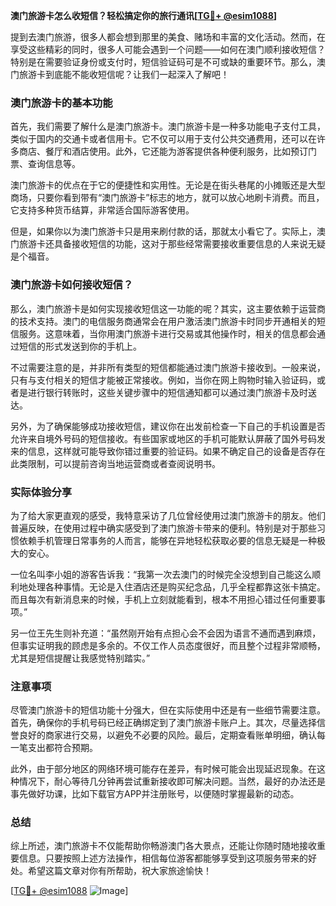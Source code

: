 **澳门旅游卡怎么收短信？轻松搞定你的旅行通讯[[TG💪+ @esim1088](https://t.me/s/esim1088)]**

提到去澳门旅游，很多人都会想到那里的美食、赌场和丰富的文化活动。然而，在享受这些精彩的同时，很多人可能会遇到一个问题——如何在澳门顺利接收短信？特别是在需要验证身份或支付时，短信验证码可是不可或缺的重要环节。那么，澳门旅游卡到底能不能收短信呢？让我们一起深入了解吧！

### 澳门旅游卡的基本功能

首先，我们需要了解什么是澳门旅游卡。澳门旅游卡是一种多功能电子支付工具，类似于国内的交通卡或者信用卡。它不仅可以用于支付公共交通费用，还可以在许多商店、餐厅和酒店使用。此外，它还能为游客提供各种便利服务，比如预订门票、查询信息等。

澳门旅游卡的优点在于它的便捷性和实用性。无论是在街头巷尾的小摊贩还是大型商场，只要你看到带有“澳门旅游卡”标志的地方，就可以放心地刷卡消费。而且，它支持多种货币结算，非常适合国际游客使用。

但是，如果你以为澳门旅游卡只是用来刷付款的话，那就太小看它了。实际上，澳门旅游卡还具备接收短信的功能，这对于那些经常需要接收重要信息的人来说无疑是个福音。

### 澳门旅游卡如何接收短信？

那么，澳门旅游卡是如何实现接收短信这一功能的呢？其实，这主要依赖于运营商的技术支持。澳门的电信服务商通常会在用户激活澳门旅游卡时同步开通相关的短信服务。这意味着，当你用澳门旅游卡进行交易或其他操作时，相关的信息都会通过短信的形式发送到你的手机上。

不过需要注意的是，并非所有类型的短信都能通过澳门旅游卡接收到。一般来说，只有与支付相关的短信才能被正常接收。例如，当你在网上购物时输入验证码，或者是进行银行转账时，这些关键步骤中的短信通知都可以通过澳门旅游卡及时送达。

另外，为了确保能够成功接收短信，建议你在出发前检查一下自己的手机设置是否允许来自境外号码的短信接收。有些国家或地区的手机可能默认屏蔽了国外号码发来的信息，这样就可能导致你错过重要的验证码。如果不确定自己的设备是否存在此类限制，可以提前咨询当地运营商或者查阅说明书。

### 实际体验分享

为了给大家更直观的感受，我特意采访了几位曾经使用过澳门旅游卡的朋友。他们普遍反映，在使用过程中确实感受到了澳门旅游卡带来的便利。特别是对于那些习惯依赖手机管理日常事务的人而言，能够在异地轻松获取必要的信息无疑是一种极大的安心。

一位名叫李小姐的游客告诉我：“我第一次去澳门的时候完全没想到自己能这么顺利地处理各种事情。无论是入住酒店还是购买纪念品，几乎全程都靠这张卡搞定。而且每次有新消息来的时候，手机上立刻就能看到，根本不用担心错过任何重要事项。”

另一位王先生则补充道：“虽然刚开始有点担心会不会因为语言不通而遇到麻烦，但事实证明我的顾虑是多余的。不仅工作人员态度很好，而且整个过程非常顺畅，尤其是短信提醒让我感觉特别踏实。”

### 注意事项

尽管澳门旅游卡的短信功能十分强大，但在实际使用中还是有一些细节需要注意。首先，确保你的手机号码已经正确绑定到了澳门旅游卡账户上。其次，尽量选择信誉良好的商家进行交易，以避免不必要的风险。最后，定期查看账单明细，确认每一笔支出都符合预期。

此外，由于部分地区的网络环境可能存在差异，有时候可能会出现延迟现象。在这种情况下，耐心等待几分钟再尝试重新接收即可解决问题。当然，最好的办法还是事先做好功课，比如下载官方APP并注册账号，以便随时掌握最新的动态。

### 总结

综上所述，澳门旅游卡不仅能帮助你畅游澳门各大景点，还能让你随时随地接收重要信息。只要按照上述方法操作，相信每位游客都能够享受到这项服务带来的好处。希望这篇文章对你有所帮助，祝大家旅途愉快！

[[TG💪+ @esim1088](https://t.me/s/esim1088) ![Image](https://i.postimg.cc/4NQfJmqS/Snipaste-2025-05-13-00-14-12.png)]